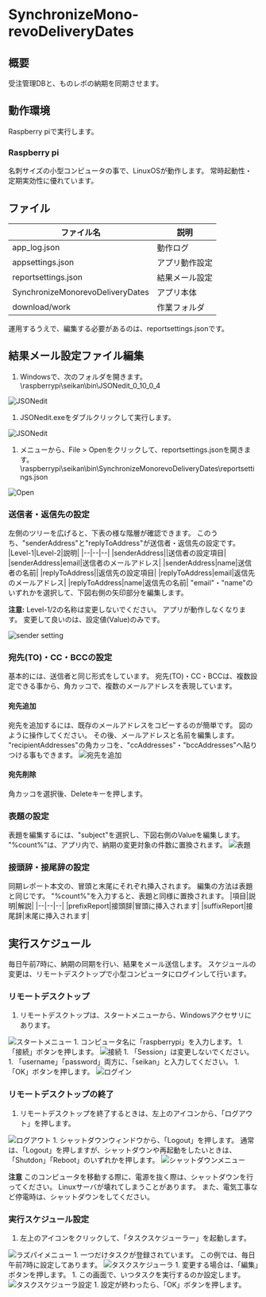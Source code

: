 # SynchronizeMono-revoDeliveryDates
## 概要
受注管理DBと、ものレボの納期を同期させます。

## 動作環境
Raspberry piで実行します。

### Raspberry pi
名刺サイズの小型コンピュータの事で、LinuxOSが動作します。
常時起動性・定期実効性に優れています。

## ファイル
|ファイル名|説明|
|--|--|
|app_log.json|動作ログ|
|appsettings.json|アプリ動作設定|
|reportsettings.json|結果メール設定|
|SynchronizeMonorevoDeliveryDates|アプリ本体|
|download/work|作業フォルダ|

運用するうえで、編集する必要があるのは、reportsettings.jsonです。

## 結果メール設定ファイル編集

1. Windowsで、次のフォルダを開きます。
\\raspberrypi\seikan\bin\JSONedit_0_10_0_4
<img src="images/jsonEditDir.png" alt="JSONedit"/>

1. JSONedit.exeをダブルクリックして実行します。
<img src="images/jsonEditDir.png" alt="JSONedit"/>

1. メニューから、File > Openをクリックして、reportsettings.jsonを開きます。
\\raspberrypi\seikan\bin\SynchronizeMonorevoDeliveryDates\reportsettings.json
<img src="images/newJsonEdit.png" alt="Open"/>

### 送信者・返信先の設定
左側のツリーを広げると、下表の様な階層が確認できます。
このうち、"senderAddress"と"replyToAddress"が送信者・返信先の設定です。
|Level-1|Level-2|説明|
|--|--|--|
|senderAddress||送信者の設定項目|
|senderAddress|email|送信者のメールアドレス|
|senderAddress|name|送信者の名前|
|replyToAddress||返信先の設定項目|
|replyToAddress|email|返信先のメールアドレス|
|replyToAddress|name|返信先の名前|
"email"・"name"のいずれかを選択して、下図右側の矢印部分を編集します。

**注意:** Level-1/2の名称は変更しないでください。
アプリが動作しなくなります。
変更して良いのは、設定値(Value)のみです。

<img src="images/senderAddressJsonEdit.png" alt="sender setting"/>

### 宛先(TO)・CC・BCCの設定
基本的には、送信者と同じ形式をしています。
宛先(TO)・CC・BCCは、複数設定できる事から、角カッコで、複数のメールアドレスを表現しています。

#### 宛先追加
宛先を追加するには、既存のメールアドレスをコピーするのが簡単です。
図のように操作してください。
その後、メールアドレスと名前を編集します。
"recipientAddresses"の角カッコを、"ccAddresses"・"bccAddresses"へ貼りつける事もできます。
<img src="images/addRecipientJsonEdit.png" alt="宛先を追加"/>

#### 宛先削除
角カッコを選択後、Deleteキーを押します。

### 表題の設定
表題を編集するには、"subject"を選択し、下図右側のValueを編集します。
"%count%"は、アプリ内で、納期の変更対象の件数に置換されます。
<img src="images/subjectJsonEdit.png" alt="表題"/>

### 接頭辞・接尾辞の設定
同期レポート本文の、冒頭と末尾にそれぞれ挿入されます。
編集の方法は表題と同じです。
"%count%"を入力すると、表題と同様に置換されます。
|項目|説明|解説|
|--|--|--|
|prefixReport|接頭辞|冒頭に挿入されます|
|suffixReport|接尾辞|末尾に挿入されます|

## 実行スケジュール
毎日午前7時に、納期の同期を行い、結果をメール送信します。
スケジュールの変更は、リモートデスクトップで小型コンピュータにログインして行います。

### リモートデスクトップ
1. リモートデスクトップは、スタートメニューから、Windowsアクセサリにあります。
<img src="images/rd_taskmenu.png" alt="スタートメニュー"/>
1. コンピュータ名に「raspberrypi」を入力します。
1. 「接続」ボタンを押します。
<img src="images/rd_connect.png" alt="接続"/>
1. 「Session」は変更しないでください。
1. 「username」「password」両方に、「seikan」と入力してください。
1. 「OK」ボタンを押します。
<img src="images/rd_login.png" alt="ログイン"/>

### リモートデスクトップの終了
1. リモートデスクトップを終了するときは、左上のアイコンから、「ログアウト」を押します。
<img src="images/raspberrypilogoutmenu.png" alt="ログアウト"/>
1. シャットダウンウィンドウから、「Logout」を押します。
通常は、「Logout」を押しますが、シャットダウンや再起動をしたいときは、「Shutdon」「Reboot」のいずれかを押します。
<img src="images/raspberrypishutdownmenu.png" alt="シャットダウンメニュー"/>

**注意** このコンピュータを移動する際に、電源を抜く際は、シャットダウンを行ってください。
Linuxサーバが壊れてしまうことがあります。
また、電気工事など停電時は、シャットダウンをしてください。

### 実行スケジュール設定
1. 左上のアイコンをクリックして、「タスクスケジューラー」を起動します。
<img src="images/raspberrypimenu.png" alt="ラズパイメニュー"/>
1. 一つだけタスクが登録されています。
この例では、毎日午前7時に設定してあります。
<img src="images/cronsummary.png" alt="タスクスケジューラ"/>
1. 変更する場合は、「編集」ボタンを押します。
1. この画面で、いつタスクを実行するのか設定します。
<img src="images/crondetail.png" alt="タスクスケジューラ設定"/>
1. 設定が終わったら、「OK」ボタンを押します。
